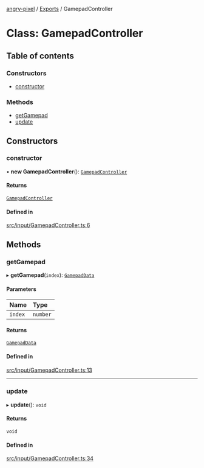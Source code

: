 [angry-pixel](../README.md) / [Exports](../modules.md) / GamepadController

# Class: GamepadController

## Table of contents

### Constructors

- [constructor](GamepadController.md#constructor)

### Methods

- [getGamepad](GamepadController.md#getgamepad)
- [update](GamepadController.md#update)

## Constructors

### constructor

• **new GamepadController**(): [`GamepadController`](GamepadController.md)

#### Returns

[`GamepadController`](GamepadController.md)

#### Defined in

[src/input/GamepadController.ts:6](https://github.com/angry-pixel-studio/angry-pixel-engine/blob/88e4d4a/src/input/GamepadController.ts#L6)

## Methods

### getGamepad

▸ **getGamepad**(`index`): [`GamepadData`](GamepadData.md)

#### Parameters

| Name | Type |
| :------ | :------ |
| `index` | `number` |

#### Returns

[`GamepadData`](GamepadData.md)

#### Defined in

[src/input/GamepadController.ts:13](https://github.com/angry-pixel-studio/angry-pixel-engine/blob/88e4d4a/src/input/GamepadController.ts#L13)

___

### update

▸ **update**(): `void`

#### Returns

`void`

#### Defined in

[src/input/GamepadController.ts:34](https://github.com/angry-pixel-studio/angry-pixel-engine/blob/88e4d4a/src/input/GamepadController.ts#L34)
